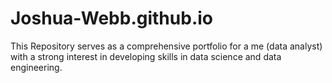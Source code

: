 # Joshua-Webb.github.io
 This Repository serves as a comprehensive portfolio for a me (data analyst) with a strong interest in developing skills in data science and data engineering.
